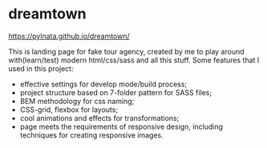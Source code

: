 # dreamtown

https://pylnata.github.io/dreamtown/

This is landing page for fake tour agency, created by me to play around with(learn/test) modern html/css/sass and all this stuff.
Some features that I used in this project: 
* effective settings for develop mode/build process; 
* project structure based on 7-folder pattern for SASS files;
* BEM methodology for css naming;
* CSS-grid, flexbox for layouts;
* cool animations and effects for transformations;
* page meets the requirements of responsive design, including techniques for creating responsive images.
